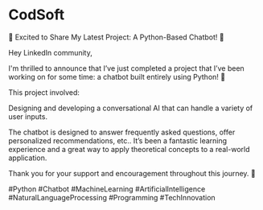 # CodSoft
🚀 Excited to Share My Latest Project: A Python-Based Chatbot! 🤖

Hey LinkedIn community,

I'm thrilled to announce that I’ve just completed a project that I’ve been working on for some time: a chatbot built entirely using Python! 🎉

This project involved:

Designing and developing a conversational AI that can handle a variety of user inputs.

The chatbot is designed to answer frequently asked questions, offer personalized recommendations, etc.. It’s been a fantastic learning experience and a great way to apply theoretical concepts to a real-world application.


Thank you for your support and encouragement throughout this journey. 🙌

#Python #Chatbot #MachineLearning #ArtificialIntelligence #NaturalLanguageProcessing #Programming #TechInnovation
